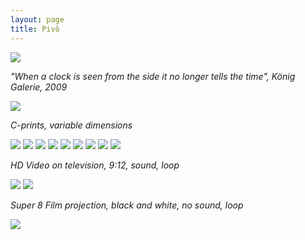 ```yaml
---
layout: page
title: Pivô
---
```


<img src="/public/Screen Shot 2018-03-07 at 11.52.02.png">

_"When a clock is seen from the side it no longer tells the time", König Galerie, 2009_

<img src="/public/Screen Shot 2018-03-07 at 11.43.36.png">

_C-prints, variable dimensions_

<img src="/public/vela.jpg">

<img src="/public/peixe vulto.jpg">

<img src="/public/sr. joao.jpg">

<img src="/public/Sra Manuela.jpg">

<img src="/public/2017 oneeyedroom focado2-FINAL.jpg">

<img src="/public/homemespelho-druck-110x160.jpg">

<img src="/public/25atalho1_35mm.jpg">

<img src="/public/2017 madrid barajas limpo.jpg">

<img src="/public/Screen Shot 2018-03-07 at 11.43.36.png">

_HD Video on television, 9:12, sound, loop_

<img src="/public/video vela.jpg">

<img src="/public/Screen Shot 2018-03-07 at 11.43.36.png">

_Super 8 Film projection, black and white, no sound, loop_

<img src="/public/super8 mesa.jpg">
